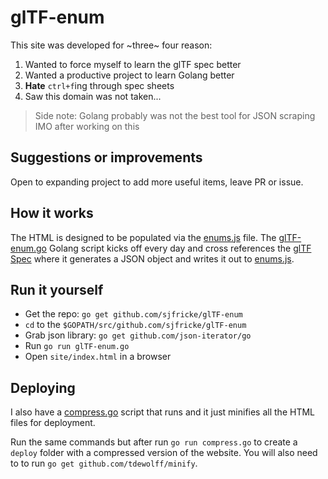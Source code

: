 # glTF-enum

This site was developed for ~three~ four reason:

1. Wanted to force myself to learn the glTF spec better
2. Wanted a productive project to learn Golang better
3. **Hate** `ctrl+f`ing through spec sheets
4. Saw this domain was not taken...

> Side note: Golang probably was not the best tool for JSON scraping IMO after working on this

## Suggestions or improvements

Open to expanding project to add more useful items, leave PR or issue.

## How it works

The HTML is designed to be populated via the [enums.js](site/enums.js) file. The [glTF-enum.go](glTF-enum.go) Golang script kicks off every day and cross references the [glTF Spec](https://github.com/KhronosGroup/glTF/blob/master/specification/2.0/) where it generates a JSON object and writes it out to [enums.js](site/enums.js).

## Run it yourself

- Get the repo: `go get github.com/sjfricke/glTF-enum`
- `cd` to the `$GOPATH/src/github.com/sjfricke/glTF-enum`
- Grab json library: `go get github.com/json-iterator/go`
- Run `go run glTF-enum.go`
- Open `site/index.html` in a browser


## Deploying

I also have a [compress.go](site/compress.go) script that runs and it just minifies all the HTML files for deployment.

Run the same commands but after run `go run compress.go` to create a `deploy` folder with a compressed version of the website. You will also need to to run `go get github.com/tdewolff/minify`.

